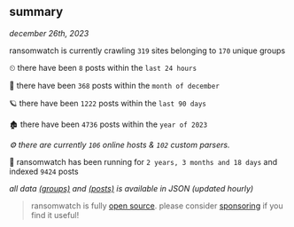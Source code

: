 
## summary
_december 26th, 2023_

ransomwatch is currently crawling `319` sites belonging to `170` unique groups

⏲ there have been `8` posts within the `last 24 hours`

🦈 there have been `368` posts within the `month of december`

🪐 there have been `1222` posts within the `last 90 days`

🏚 there have been `4736` posts within the `year of 2023`

_⚙️ there are currently `106` online hosts & `102` custom parsers._

🦕 ransomwatch has been running for `2 years, 3 months and 18 days` and indexed `9424` posts

_all data  [(groups)](http://ransomwhat.telemetry.ltd/groups) and [(posts)](http://ransomwhat.telemetry.ltd/posts) is available in JSON (updated hourly)_

> ransomwatch is fully [open source](https://github.com/joshhighet/ransomwatch#ransomwatch--). please consider [sponsoring](https://github.com/sponsors/joshhighet) if you find it useful!

